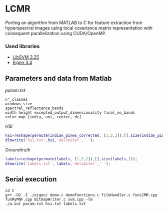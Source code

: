 # LCMR
Porting an algorithm from MATLAB to C for feature extraction from hyperspectral images using local covariance matrix representation with consequent parallelization using CUDA/OpenMP.

### Used libraries

* [LibSVM 3.25](https://www.csie.ntu.edu.tw/~cjlin/libsvm/)
* [Eigen 3.4](https://eigen.tuxfamily.org/index.php?title=Main_Page)

## Parameters and data from Matlab
_param.txt_
```
n°_classes
windows_size
spectral_reflectance_bands
width height excepted_output_dimensionality final_no_bands
color_map [india, uni, center, dc]
```

_HSI_
```Matlab
hsi=reshape(permute(indian_pines_corrected, [1,2,3]),[],size(indian_pines_corrected,3))';
dlmwrite('hsi.txt',hsi,'delimiter',' ');
```

_Groundtruth_
```Matlab
labels=reshape(permute(labels, [1,3,2]),[],size(labels,2));
dlmwrite('labels.txt', labels,'delimiter',' ');
```

## Serial execution
```console
cd C
g++ -O2 -I ./eigen/ demo.c demoFunctions.c fileHandler.c funLCMR.cpp funMyMNF.cpp BitmapWriter.c svm.cpp -lm
./a.out param.txt hsi.txt labels.txt
```
